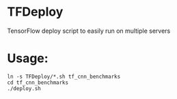 # TFDeploy
TensorFlow deploy script to easily run on multiple servers

# Usage:
```
ln -s TFDeploy/*.sh tf_cnn_benchmarks
cd tf_cnn_benchmarks
./deploy.sh
```
